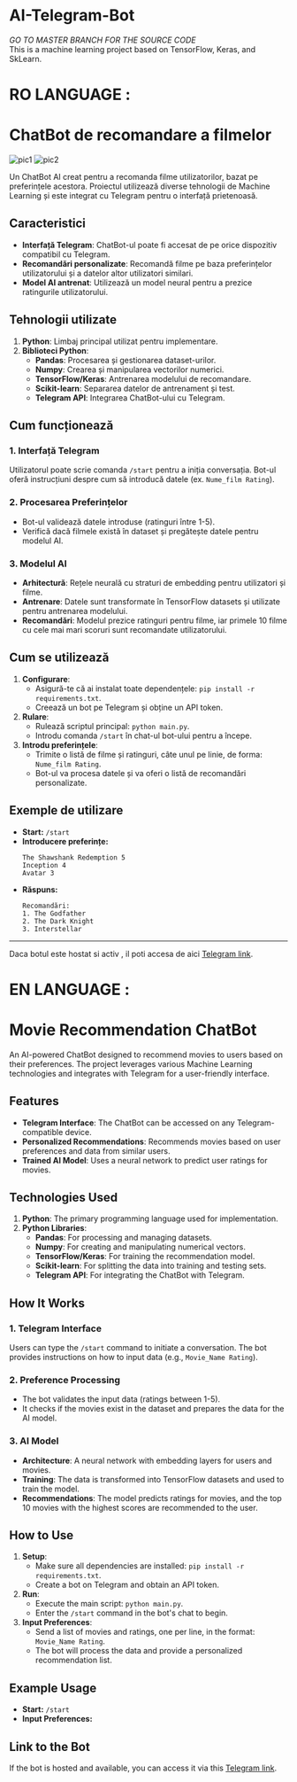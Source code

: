 # AI-Telegram-Bot
*GO TO MASTER BRANCH FOR THE SOURCE CODE*  
This is a machine learning project based on TensorFlow, Keras, and SkLearn.


# RO LANGUAGE :
# ChatBot de recomandare a filmelor

<img alt="pic1" src="https://github.com/user-attachments/assets/c9a81750-a63e-4326-b464-b61d7565b88b" />
<img alt="pic2" src="https://github.com/user-attachments/assets/2c1cd812-6e22-4086-9987-679a1ad2b79a" />

Un ChatBot AI creat pentru a recomanda filme utilizatorilor, bazat pe preferințele acestora. Proiectul utilizează diverse tehnologii de Machine Learning și este integrat cu Telegram pentru o interfață prietenoasă.

## Caracteristici
- **Interfață Telegram**: ChatBot-ul poate fi accesat de pe orice dispozitiv compatibil cu Telegram.
- **Recomandări personalizate**: Recomandă filme pe baza preferințelor utilizatorului și a datelor altor utilizatori similari.
- **Model AI antrenat**: Utilizează un model neural pentru a prezice ratingurile utilizatorului.

## Tehnologii utilizate
1. **Python**: Limbaj principal utilizat pentru implementare.
2. **Biblioteci Python**:
   - **Pandas**: Procesarea și gestionarea dataset-urilor.
   - **Numpy**: Crearea și manipularea vectorilor numerici.
   - **TensorFlow/Keras**: Antrenarea modelului de recomandare.
   - **Scikit-learn**: Separarea datelor de antrenament și test.
   - **Telegram API**: Integrarea ChatBot-ului cu Telegram.

## Cum funcționează
### 1. Interfață Telegram
Utilizatorul poate scrie comanda `/start` pentru a iniția conversația. Bot-ul oferă instrucțiuni despre cum să introducă datele (ex. `Nume_film Rating`).

### 2. Procesarea Preferințelor
- Bot-ul validează datele introduse (ratinguri între 1-5).
- Verifică dacă filmele există în dataset și pregătește datele pentru modelul AI.

### 3. Modelul AI
- **Arhitectură**: Rețele neurală cu straturi de embedding pentru utilizatori și filme.
- **Antrenare**: Datele sunt transformate în TensorFlow datasets și utilizate pentru antrenarea modelului.
- **Recomandări**: Modelul prezice ratinguri pentru filme, iar primele 10 filme cu cele mai mari scoruri sunt recomandate utilizatorului.

## Cum se utilizează
1. **Configurare**:
   - Asigură-te că ai instalat toate dependențele: `pip install -r requirements.txt`.
   - Creează un bot pe Telegram și obține un API token.
2. **Rulare**:
   - Rulează scriptul principal: `python main.py`.
   - Introdu comanda `/start` în chat-ul bot-ului pentru a începe.
3. **Introdu preferințele**:
   - Trimite o listă de filme și ratinguri, câte unul pe linie, de forma: `Nume_film Rating`.
   - Bot-ul va procesa datele și va oferi o listă de recomandări personalizate.

## Exemple de utilizare
- **Start:** `/start`
- **Introducere preferințe:**
  ```
  The Shawshank Redemption 5
  Inception 4
  Avatar 3
  ```
- **Răspuns:**
  ```
  Recomandări:
  1. The Godfather
  2. The Dark Knight
  3. Interstellar
  ```
---
Daca botul este hostat si activ , il poti accesa de aici [Telegram link](https://t.me/AI_OldMoviesBot).

# EN LANGUAGE : 
# Movie Recommendation ChatBot

An AI-powered ChatBot designed to recommend movies to users based on their preferences. The project leverages various Machine Learning technologies and integrates with Telegram for a user-friendly interface.

## Features
- **Telegram Interface**: The ChatBot can be accessed on any Telegram-compatible device.
- **Personalized Recommendations**: Recommends movies based on user preferences and data from similar users.
- **Trained AI Model**: Uses a neural network to predict user ratings for movies.

## Technologies Used
1. **Python**: The primary programming language used for implementation.
2. **Python Libraries**:
   - **Pandas**: For processing and managing datasets.
   - **Numpy**: For creating and manipulating numerical vectors.
   - **TensorFlow/Keras**: For training the recommendation model.
   - **Scikit-learn**: For splitting the data into training and testing sets.
   - **Telegram API**: For integrating the ChatBot with Telegram.

## How It Works
### 1. Telegram Interface
Users can type the `/start` command to initiate a conversation. The bot provides instructions on how to input data (e.g., `Movie_Name Rating`).

### 2. Preference Processing
- The bot validates the input data (ratings between 1-5).
- It checks if the movies exist in the dataset and prepares the data for the AI model.

### 3. AI Model
- **Architecture**: A neural network with embedding layers for users and movies.
- **Training**: The data is transformed into TensorFlow datasets and used to train the model.
- **Recommendations**: The model predicts ratings for movies, and the top 10 movies with the highest scores are recommended to the user.

## How to Use
1. **Setup**:
   - Make sure all dependencies are installed: `pip install -r requirements.txt`.
   - Create a bot on Telegram and obtain an API token.
2. **Run**:
   - Execute the main script: `python main.py`.
   - Enter the `/start` command in the bot's chat to begin.
3. **Input Preferences**:
   - Send a list of movies and ratings, one per line, in the format: `Movie_Name Rating`.
   - The bot will process the data and provide a personalized recommendation list.

## Example Usage
- **Start:** `/start`
- **Input Preferences:**

## Link to the Bot
If the bot is hosted and available, you can access it via this [Telegram link](https://t.me/AI_OldMoviesBot).



